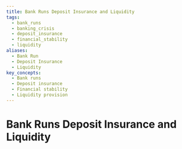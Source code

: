 ```yaml
---
title: Bank Runs Deposit Insurance and Liquidity
tags:
  - bank_runs
  - banking_crisis
  - deposit_insurance
  - financial_stability
  - liquidity
aliases:
  - Bank Run
  - Deposit Insurance
  - Liquidity
key_concepts:
  - Bank runs
  - Deposit insurance
  - Financial stability
  - Liquidity provision
---
```


# Bank Runs Deposit Insurance and Liquidity